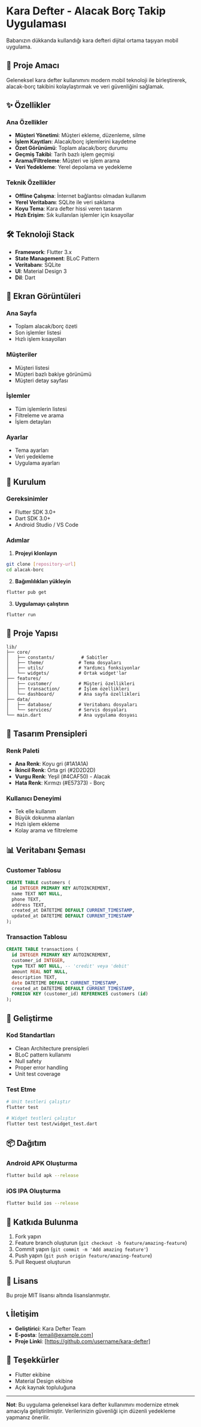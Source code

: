 # Kara Defter - Alacak Borç Takip Uygulaması

Babanızın dükkanda kullandığı kara defteri dijital ortama taşıyan mobil uygulama.

## 🎯 Proje Amacı

Geleneksel kara defter kullanımını modern mobil teknoloji ile birleştirerek, alacak-borç takibini kolaylaştırmak ve veri güvenliğini sağlamak.

## ✨ Özellikler

### Ana Özellikler
- **Müşteri Yönetimi**: Müşteri ekleme, düzenleme, silme
- **İşlem Kayıtları**: Alacak/borç işlemlerini kaydetme
- **Özet Görünümü**: Toplam alacak/borç durumu
- **Geçmiş Takibi**: Tarih bazlı işlem geçmişi
- **Arama/Filtreleme**: Müşteri ve işlem arama
- **Veri Yedekleme**: Yerel depolama ve yedekleme

### Teknik Özellikler
- **Offline Çalışma**: İnternet bağlantısı olmadan kullanım
- **Yerel Veritabanı**: SQLite ile veri saklama
- **Koyu Tema**: Kara defter hissi veren tasarım
- **Hızlı Erişim**: Sık kullanılan işlemler için kısayollar

## 🛠️ Teknoloji Stack

- **Framework**: Flutter 3.x
- **State Management**: BLoC Pattern
- **Veritabanı**: SQLite
- **UI**: Material Design 3
- **Dil**: Dart

## 📱 Ekran Görüntüleri

### Ana Sayfa
- Toplam alacak/borç özeti
- Son işlemler listesi
- Hızlı işlem kısayolları

### Müşteriler
- Müşteri listesi
- Müşteri bazlı bakiye görünümü
- Müşteri detay sayfası

### İşlemler
- Tüm işlemlerin listesi
- Filtreleme ve arama
- İşlem detayları

### Ayarlar
- Tema ayarları
- Veri yedekleme
- Uygulama ayarları

## 🚀 Kurulum

### Gereksinimler
- Flutter SDK 3.0+
- Dart SDK 3.0+
- Android Studio / VS Code

### Adımlar

1. **Projeyi klonlayın**
```bash
git clone [repository-url]
cd alacak-borc
```

2. **Bağımlılıkları yükleyin**
```bash
flutter pub get
```

3. **Uygulamayı çalıştırın**
```bash
flutter run
```

## 📁 Proje Yapısı

```
lib/
├── core/
│   ├── constants/          # Sabitler
│   ├── theme/             # Tema dosyaları
│   ├── utils/             # Yardımcı fonksiyonlar
│   └── widgets/           # Ortak widget'lar
├── features/
│   ├── customer/          # Müşteri özellikleri
│   ├── transaction/       # İşlem özellikleri
│   └── dashboard/         # Ana sayfa özellikleri
├── data/
│   ├── database/          # Veritabanı dosyaları
│   └── services/          # Servis dosyaları
└── main.dart              # Ana uygulama dosyası
```

## 🎨 Tasarım Prensipleri

### Renk Paleti
- **Ana Renk**: Koyu gri (#1A1A1A)
- **İkincil Renk**: Orta gri (#2D2D2D)
- **Vurgu Renk**: Yeşil (#4CAF50) - Alacak
- **Hata Renk**: Kırmızı (#E57373) - Borç

### Kullanıcı Deneyimi
- Tek elle kullanım
- Büyük dokunma alanları
- Hızlı işlem ekleme
- Kolay arama ve filtreleme

## 📊 Veritabanı Şeması

### Customer Tablosu
```sql
CREATE TABLE customers (
  id INTEGER PRIMARY KEY AUTOINCREMENT,
  name TEXT NOT NULL,
  phone TEXT,
  address TEXT,
  created_at DATETIME DEFAULT CURRENT_TIMESTAMP,
  updated_at DATETIME DEFAULT CURRENT_TIMESTAMP
);
```

### Transaction Tablosu
```sql
CREATE TABLE transactions (
  id INTEGER PRIMARY KEY AUTOINCREMENT,
  customer_id INTEGER,
  type TEXT NOT NULL, -- 'credit' veya 'debit'
  amount REAL NOT NULL,
  description TEXT,
  date DATETIME DEFAULT CURRENT_TIMESTAMP,
  created_at DATETIME DEFAULT CURRENT_TIMESTAMP,
  FOREIGN KEY (customer_id) REFERENCES customers (id)
);
```

## 🔧 Geliştirme

### Kod Standartları
- Clean Architecture prensipleri
- BLoC pattern kullanımı
- Null safety
- Proper error handling
- Unit test coverage

### Test Etme
```bash
# Unit testleri çalıştır
flutter test

# Widget testleri çalıştır
flutter test test/widget_test.dart
```

## 📦 Dağıtım

### Android APK Oluşturma
```bash
flutter build apk --release
```

### iOS IPA Oluşturma
```bash
flutter build ios --release
```

## 🤝 Katkıda Bulunma

1. Fork yapın
2. Feature branch oluşturun (`git checkout -b feature/amazing-feature`)
3. Commit yapın (`git commit -m 'Add amazing feature'`)
4. Push yapın (`git push origin feature/amazing-feature`)
5. Pull Request oluşturun

## 📄 Lisans

Bu proje MIT lisansı altında lisanslanmıştır.

## 📞 İletişim

- **Geliştirici**: Kara Defter Team
- **E-posta**: [email@example.com]
- **Proje Linki**: [https://github.com/username/kara-defter]

## 🙏 Teşekkürler

- Flutter ekibine
- Material Design ekibine
- Açık kaynak topluluğuna

---

**Not**: Bu uygulama geleneksel kara defter kullanımını modernize etmek amacıyla geliştirilmiştir. Verilerinizin güvenliği için düzenli yedekleme yapmanız önerilir.
